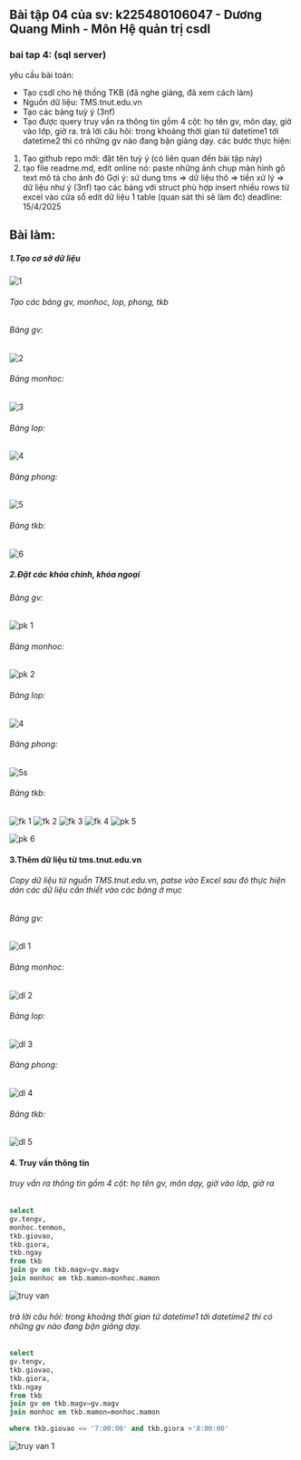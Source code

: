 ## Bài tập 04 của sv: k225480106047 - Dương Quang Minh - Môn Hệ quản trị csdl
### bai tap 4: (sql server)
yêu cầu bài toán:
 - Tạo csdl cho hệ thống TKB (đã nghe giảng, đã xem cách làm)
 - Nguồn dữ liệu: TMS.tnut.edu.vn
 - Tạo các bảng tuỳ ý (3nf)
 - Tạo được query truy vấn ra thông tin gồm 4 cột: họ tên gv, môn dạy, giờ vào lớp, giờ ra.
   trả lời câu hỏi: trong khoảng thời gian từ datetime1 tới datetime2 thì có những gv nào đang bận giảng dạy.
các bước thực hiện:
1. Tạo github repo mới: đặt tên tuỳ ý (có liên quan đến bài tập này)
2. tạo file readme.md, edit online nó:
   paste những ảnh chụp màn hình
   gõ text mô tả cho ảnh đó
Gợi ý:
  sử dung tms => dữ liệu thô => tiền xử lý => dữ liệu như ý (3nf)
  tạo các bảng với struct phù hợp
  insert nhiều rows từ excel vào cửa sổ edit dữ liệu 1 table (quan sát thì sẽ làm đc)
deadline: 15/4/2025
## Bài làm:
##### 1.Tạo cơ sở dữ liệu
![1](https://github.com/user-attachments/assets/83fda984-b8cc-4176-bc5e-c0bd349781dc)
###### Tạo các bảng gv, monhoc, lop, phong, tkb
###### Bảng gv:
![2](https://github.com/user-attachments/assets/8617fe44-4b99-48a5-b779-39db12105d3c)
###### Bảng monhoc:
![3](https://github.com/user-attachments/assets/7bc09fe1-c0e6-46d1-9b15-b1c008dcc2b4)
###### Bảng lop:
![4](https://github.com/user-attachments/assets/0515d83a-c24e-43dd-b576-e23011ab053f)
###### Bảng phong:
![5](https://github.com/user-attachments/assets/accc263b-5f3e-4f55-b0b5-fb32f6017912)
###### Bảng tkb:
![6](https://github.com/user-attachments/assets/e013bb81-1b2c-4da5-a1f2-947a5edadeb5)

##### 2.Đặt các khóa chính, khóa ngoại
###### Bảng gv:
![pk 1](https://github.com/user-attachments/assets/42128a3c-de1d-482c-8d7a-9758e29e0518)
###### Bảng monhoc:
![pk 2](https://github.com/user-attachments/assets/831fe4ea-24d2-4907-b29f-b54431651f92)
###### Bảng lop:
![4](https://github.com/user-attachments/assets/dd3472aa-78d8-4fbb-9fd0-27cf0b7a9330)
###### Bảng phong:
![5](https://github.com/user-attachments/assets/fad1fe7b-1dbe-44aa-b224-c3fed63e077a)s
###### Bảng tkb:
![fk 1](https://github.com/user-attachments/assets/6a12efd4-4bdb-43a8-b3b5-518de168cef0)
![fk 2](https://github.com/user-attachments/assets/8ddefb09-f4c7-45c1-bc89-4b15f1ec4771)
![fk 3](https://github.com/user-attachments/assets/0d39c67e-31c2-41d7-8dad-2f489b85458a)
![fk 4](https://github.com/user-attachments/assets/8028c445-9f0b-434d-9c32-dee95ffbbb00)
![pk 5](https://github.com/user-attachments/assets/81b74eb2-5c4c-412b-bc90-498bafb5eb6b)

![pk 6](https://github.com/user-attachments/assets/1937c371-5551-4c65-a64f-68711bb2b6fc)

#### 3.Thêm dữ liệu từ tms.tnut.edu.vn
###### Copy dữ liệu từ nguồn TMS.tnut.edu.vn, patse vào Excel sau đó thực hiện dán các dữ liệu cần thiết vào các bảng ở mục
###### Bảng gv:
![dl 1](https://github.com/user-attachments/assets/e691e2ab-54c2-4b85-9b37-dc08e05ce8a9)
###### Bảng monhoc:
![dl 2](https://github.com/user-attachments/assets/4cf0c4c4-dfcf-4091-980c-dc0c0a55589b)
###### Bảng lop:
![dl 3](https://github.com/user-attachments/assets/37c3e662-fe71-40d3-98af-382e076f2d9d)
###### Bảng phong:
![dl 4](https://github.com/user-attachments/assets/e3f46181-3c2a-4bd8-a02a-ccb87fc5f5c0)
###### Bảng tkb:
![dl 5](https://github.com/user-attachments/assets/cce5a73a-be60-470b-9f3b-2bef1c65fc38)

#### 4. Truy vấn thông tin
###### truy vấn ra thông tin gồm 4 cột: họ tên gv, môn dạy, giờ vào lớp, giờ ra
```sql
select
gv.tengv,
monhoc.tenmon,
tkb.giovao,
tkb.giora,
tkb.ngay
from tkb
join gv on tkb.magv=gv.magv
join monhoc on tkb.mamon=monhoc.mamon
```
![truy van](https://github.com/user-attachments/assets/ce8fda99-631a-4571-a44b-a492a9181f65)

###### trả lời câu hỏi: trong khoảng thời gian từ datetime1 tới datetime2 thì có những gv nào đang bận giảng dạy.
```sql
select
gv.tengv,
tkb.giovao,
tkb.giora,
tkb.ngay
from tkb
join gv on tkb.magv=gv.magv
join monhoc on tkb.mamon=monhoc.mamon

where tkb.giovao <= '7:00:00' and tkb.giora >'8:00:00'
```
![truy van 1](https://github.com/user-attachments/assets/38cf0670-1021-4869-a82e-84f0c5a1f4a0)
